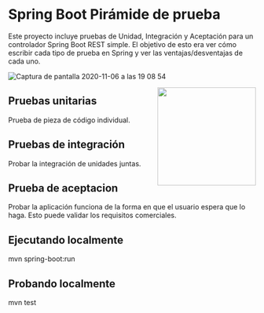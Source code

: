# Spring Boot Pirámide de prueba


Este proyecto incluye pruebas de Unidad, Integración y Aceptación para un controlador Spring Boot REST simple.
El objetivo de esto era ver cómo escribir cada tipo de prueba en Spring y ver las ventajas/desventajas de cada uno.

![Captura de pantalla 2020-11-06 a las 19 08 54](https://user-images.githubusercontent.com/17026751/98405153-afe7fe80-2063-11eb-99a0-762e39f78589.png) 

<img src ="https://drive.google.com/file/d/1INTtPsG-urKBXOB0SfAhxGR5lhk2Z23C/view?usp=sharing" align="right" style="width: 200px"/>

## Pruebas unitarias
Prueba de pieza de código individual.

## Pruebas de integración
Probar la integración de unidades juntas.

## Prueba de aceptacion
Probar la aplicación funciona de la forma en que el usuario espera que lo haga. Esto puede validar los requisitos comerciales.

## Ejecutando localmente
mvn spring-boot:run

## Probando localmente
mvn test
